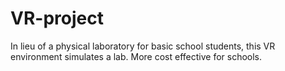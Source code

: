 # VR-project
In lieu of a physical laboratory for basic school students, this VR environment simulates a lab. More cost effective for schools.
